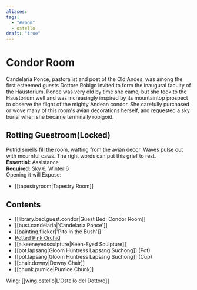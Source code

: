 ```yaml
---
aliases: 
tags:
  - "#room"
  - ostello
draft: "true"
---
```

# Condor Room
Candelaria Ponce, pastoralist and poet of the Old Andes, was among the first esteemed guests Dottore Robigo invited to form the inaugural faculty of the Haustorium. Ponce was very old by time she came, but she took to the Haustorium well and was increasingly inspired by its mountaintop prospect to observe the flight of the mighty Andean condor. She carefully purchased or wove many of this room's avian decorations herself, and requested a sky burial when she became terminally robigoid.
## Rotting Guestroom(Locked)
Putrid smells fill the room, wafting from the avian decor. Waves pulse out with mournful caws. The right words can put this grief to rest.
<br>**Essential:** Assistance
<br>**Required:** Sky 6, Winter 6
<br>Opening it will Expose:
- [[tapestryroom|Tapestry Room]]

## Contents
- [[library.bed.guest.condor|Guest Bed: Condor Room]]
- [[bust.candelaria|'Candelaria Ponce']]
- [[painting.flicker|'Pito in the Bush']]  
- [Potted Pink Orchid](https://uadaf.theevilroot.xyz/rowenarium/element/pot.orchid.pink)  
- [[a.keeneyedsculpture|Keen-Eyed Sculpture]]
- [[pot.lapsang|Gloom Huntress Lapsang Suchong]] (Pot)  
- [[pot.lapsang|Gloom Huntress Lapsang Suchong]] (Cup)  
- [[chair.downy|Downy Chair]]  
- [[chunk.pumice|Pumice Chunk]]

Wing: [[wing.ostello|L'Ostello del Dottore]]
